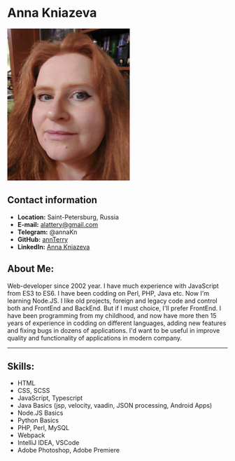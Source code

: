 # Anna Kniazeva
![foto](foto_m.jpg)

## Contact information
* __Location:__ Saint-Petersburg, Russia
* __E-mail:__ alattery@gmail.com
* __Telegram:__ @annaKn
* __GitHub:__ [annTerry](https://github.com/annTerry)
* __LinkedIn:__ [Anna Kniazeva](https://www.linkedin.com/in/anna-kniazeva-23b732234/)

## About Me:
Web-developer since 2002 year. I have much experience with JavaScript from ES3 to ES6. I have been codding  on Perl, PHP, Java etc. Now I'm learning Node.JS. I like old projects, foreign and legacy code and control both and FrontEnd and BackEnd. But if I must choice, I'll prefer FrontEnd. I have been programming from my childhood, and now have more then 15 years of experience in codding on different languages, adding new features and fixing bugs in dozens of applications. I'd want to be useful in improve quality and functionality of applications in modern company.

***
## Skills:
* HTML
* CSS, SCSS
* JavaScript, Typescript  
* Java Basics (jsp, velocity, vaadin, JSON processing, Android Apps)
* Node.JS Basics
* Python Basics
* PHP, Perl, MySQL
* Webpack
* IntelliJ IDEA, VSCode
* Adobe Photoshop, Adobe Premiere
